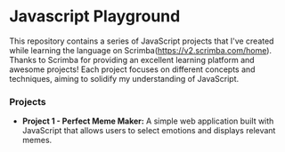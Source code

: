 # Javascript Playground
This repository contains a series of JavaScript projects that I've created while learning the language on Scrimba(https://v2.scrimba.com/home). Thanks to Scrimba for providing an excellent learning platform and awesome projects! Each project focuses on different concepts and techniques, aiming to solidify my understanding of JavaScript.

### Projects
* **Project 1 - Perfect Meme Maker:** A simple web application built with JavaScript that allows users to select emotions and displays relevant memes. 
